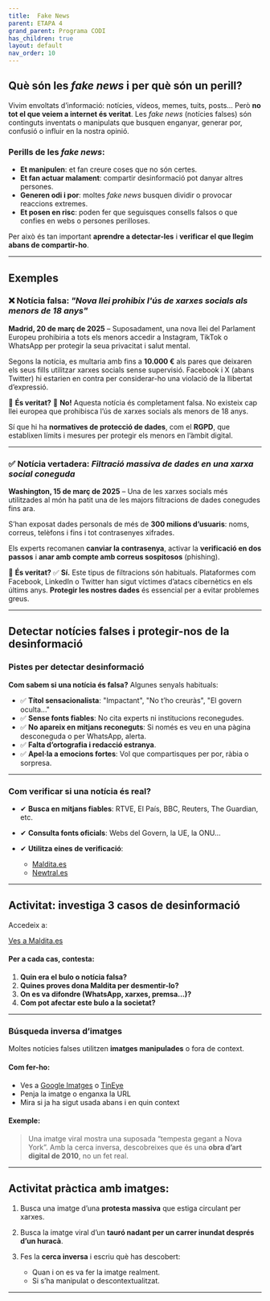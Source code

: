 ```yaml
---
title:  Fake News
parent: ETAPA 4
grand_parent: Programa CODI
has_children: true
layout: default
nav_order: 10
---
```



## Què són les *fake news* i per què són un perill?

Vivim envoltats d’informació: notícies, vídeos, memes, tuits, posts... Però **no tot el que veiem a internet és veritat**. Les *fake news* (notícies falses) són continguts inventats o manipulats que busquen enganyar, generar por, confusió o influir en la nostra opinió.

### Perills de les *fake news*:

* **Et manipulen**: et fan creure coses que no són certes.
* **Et fan actuar malament**: compartir desinformació pot danyar altres persones.
* **Generen odi i por**: moltes *fake news* busquen dividir o provocar reaccions extremes.
* **Et posen en risc**: poden fer que seguisques consells falsos o que confies en webs o persones perilloses.

Per això és tan important **aprendre a detectar-les** i **verificar el que llegim abans de compartir-ho**.

---


## Exemples

### ❌ Notícia falsa: *"Nova llei prohibix l'ús de xarxes socials als menors de 18 anys"*

**Madrid, 20 de març de 2025** – Suposadament, una nova llei del Parlament Europeu prohibiria a tots els menors accedir a Instagram, TikTok o WhatsApp per protegir la seua privacitat i salut mental.

Segons la notícia, es multaria amb fins a **10.000 €** als pares que deixaren els seus fills utilitzar xarxes socials sense supervisió. Facebook i X (abans Twitter) hi estarien en contra per considerar-ho una violació de la llibertat d’expressió.

👀 **És veritat?**
🚨 **No!** Aquesta notícia és completament falsa. No existeix cap llei europea que prohibisca l’ús de xarxes socials als menors de 18 anys.

Sí que hi ha **normatives de protecció de dades**, com el **RGPD**, que establixen límits i mesures per protegir els menors en l’àmbit digital.

---

### ✅ Notícia vertadera: *Filtració massiva de dades en una xarxa social coneguda*

**Washington, 15 de març de 2025** – Una de les xarxes socials més utilitzades al món ha patit una de les majors filtracions de dades conegudes fins ara.

S’han exposat dades personals de més de **300 milions d’usuaris**: noms, correus, telèfons i fins i tot contrasenyes xifrades.

Els experts recomanen **canviar la contrasenya**, activar la **verificació en dos passos** i **anar amb compte amb correus sospitosos** (phishing).

👀 **És veritat?**
✅ **Sí.** Este tipus de filtracions són habituals. Plataformes com Facebook, LinkedIn o Twitter han sigut víctimes d’atacs cibernètics en els últims anys.
**Protegir les nostres dades** és essencial per a evitar problemes greus.

---

## Detectar notícies falses i protegir-nos de la desinformació


### Pistes per detectar desinformació

**Com sabem si una notícia és falsa?**
Algunes senyals habituals:

* ✅ **Títol sensacionalista**: "Impactant", "No t’ho creuràs", "El govern oculta..."
* ✅ **Sense fonts fiables**: No cita experts ni institucions reconegudes.
* ✅ **No apareix en mitjans reconeguts**: Si només es veu en una pàgina desconeguda o per WhatsApp, alerta.
* ✅ **Falta d’ortografia i redacció estranya**.
* ✅ **Apel·la a emocions fortes**: Vol que compartisques per por, ràbia o sorpresa.

---

### Com verificar si una notícia és real?

* ✔ **Busca en mitjans fiables**: RTVE, El País, BBC, Reuters, The Guardian, etc.
* ✔ **Consulta fonts oficials**: Webs del Govern, la UE, la ONU...
* ✔ **Utilitza eines de verificació**:

  * [Maldita.es](https://maldita.es)
  * [Newtral.es](https://newtral.es)

---

## Activitat: investiga 3 casos de desinformació

Accedeix a:

<p>
  <a href="https://maldita.es" target="_blank" class="btn btn-primary">
    Ves a Maldita.es
  </a>
</p>

#### Per a cada cas, contesta:

1. **Quin era el bulo o notícia falsa?**
2. **Quines proves dona Maldita per desmentir-lo?**
3. **On es va difondre (WhatsApp, xarxes, premsa...)?**
4. **Com pot afectar este bulo a la societat?**

---

### Búsqueda inversa d’imatges

Moltes notícies falses utilitzen **imatges manipulades** o fora de context.

####  Com fer-ho:

* Ves a [Google Imatges](https://images.google.com) o [TinEye](https://tineye.com)
* Penja la imatge o enganxa la URL
* Mira si ja ha sigut usada abans i en quin context

#### Exemple:

> Una imatge viral mostra una suposada “tempesta gegant a Nova York”.
> Amb la cerca inversa, descobreixes que és una **obra d’art digital de 2010**, no un fet real.

---

## Activitat pràctica amb imatges:

1. Busca una imatge d’una **protesta massiva** que estiga circulant per xarxes.
2. Busca la imatge viral d’un **tauró nadant per un carrer inundat després d’un huracà**.
3. Fes la **cerca inversa** i escriu què has descobert:

   * Quan i on es va fer la imatge realment.
   * Si s’ha manipulat o descontextualitzat.

---

